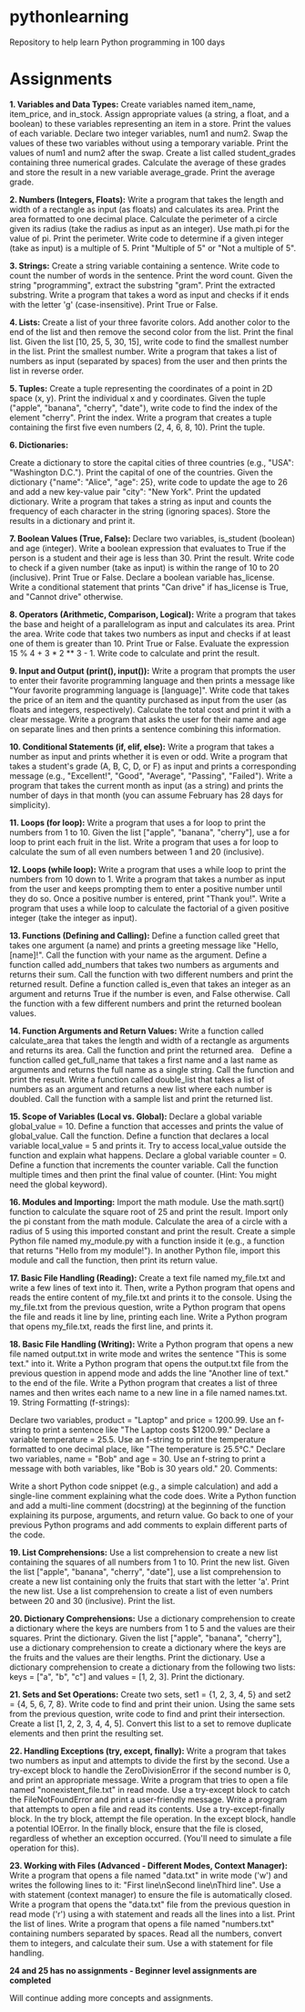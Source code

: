 # pythonlearning

Repository to help learn Python programming in 100 days

# Assignments

**1. Variables and Data Types:**
Create variables named item_name, item_price, and in_stock. Assign appropriate values (a string, a float, and a boolean) to these variables representing an item in a store. Print the values of each variable.
Declare two integer variables, num1 and num2. Swap the values of these two variables without using a temporary variable. Print the values of num1 and num2 after the swap.
Create a list called student_grades containing three numerical grades. Calculate the average of these grades and store the result in a new variable average_grade. Print the average grade.

**2. Numbers (Integers, Floats):**
Write a program that takes the length and width of a rectangle as input (as floats) and calculates its area. Print the area formatted to one decimal place.
Calculate the perimeter of a circle given its radius (take the radius as input as an integer). Use math.pi for the value of pi. Print the perimeter.
Write code to determine if a given integer (take as input) is a multiple of 5. Print "Multiple of 5" or "Not a multiple of 5".

**3. Strings:**
Create a string variable containing a sentence. Write code to count the number of words in the sentence. Print the word count.
Given the string "programming", extract the substring "gram". Print the extracted substring.
Write a program that takes a word as input and checks if it ends with the letter 'g' (case-insensitive). Print True or False.

**4. Lists:**
Create a list of your three favorite colors. Add another color to the end of the list and then remove the second color from the list. Print the final list.
Given the list [10, 25, 5, 30, 15], write code to find the smallest number in the list. Print the smallest number.
Write a program that takes a list of numbers as input (separated by spaces) from the user and then prints the list in reverse order.

**5. Tuples:**
Create a tuple representing the coordinates of a point in 2D space (x, y). Print the individual x and y coordinates.
Given the tuple ("apple", "banana", "cherry", "date"), write code to find the index of the element "cherry". Print the index.
Write a program that creates a tuple containing the first five even numbers (2, 4, 6, 8, 10). Print the tuple.

**6. Dictionaries:**

Create a dictionary to store the capital cities of three countries (e.g., "USA": "Washington D.C."). Print the capital of one of the countries.
Given the dictionary {"name": "Alice", "age": 25}, write code to update the age to 26 and add a new key-value pair "city": "New York". Print the updated dictionary.
Write a program that takes a string as input and counts the frequency of each character in the string (ignoring spaces). Store the results in a dictionary and print it.

**7. Boolean Values (True, False):**
Declare two variables, is_student (boolean) and age (integer). Write a boolean expression that evaluates to True if the person is a student and their age is less than 30. Print the result.
Write code to check if a given number (take as input) is within the range of 10 to 20 (inclusive). Print True or False.
Declare a boolean variable has_license. Write a conditional statement that prints "Can drive" if has_license is True, and "Cannot drive" otherwise.

**8. Operators (Arithmetic, Comparison, Logical):**
Write a program that takes the base and height of a parallelogram as input and calculates its area. Print the area.
Write code that takes two numbers as input and checks if at least one of them is greater than 10. Print True or False.
Evaluate the expression 15 % 4 + 3 \* 2 \*\* 3 - 1. Write code to calculate and print the result.

**9. Input and Output (print(), input()):**
Write a program that prompts the user to enter their favorite programming language and then prints a message like "Your favorite programming language is [language]".
Write code that takes the price of an item and the quantity purchased as input from the user (as floats and integers, respectively). Calculate the total cost and print it with a clear message.
Write a program that asks the user for their name and age on separate lines and then prints a sentence combining this information.

**10. Conditional Statements (if, elif, else):**
Write a program that takes a number as input and prints whether it is even or odd.
Write a program that takes a student's grade (A, B, C, D, or F) as input and prints a corresponding message (e.g., "Excellent!", "Good", "Average", "Passing", "Failed").
Write a program that takes the current month as input (as a string) and prints the number of days in that month (you can assume February has 28 days for simplicity).

**11. Loops (for loop):**
Write a program that uses a for loop to print the numbers from 1 to 10.
Given the list ["apple", "banana", "cherry"], use a for loop to print each fruit in the list.
Write a program that uses a for loop to calculate the sum of all even numbers between 1 and 20 (inclusive).

**12. Loops (while loop):**
Write a program that uses a while loop to print the numbers from 10 down to 1.
Write a program that takes a number as input from the user and keeps prompting them to enter a positive number until they do so. Once a positive number is entered, print "Thank you!".
Write a program that uses a while loop to calculate the factorial of a given positive integer (take the integer as input).

**13. Functions (Defining and Calling):**
Define a function called greet that takes one argument (a name) and prints a greeting message like "Hello, [name]!". Call the function with your name as the argument.
Define a function called add_numbers that takes two numbers as arguments and returns their sum. Call the function with two different numbers and print the returned result.
Define a function called is_even that takes an integer as an argument and returns True if the number is even, and False otherwise. Call the function with a few different numbers and print the returned boolean values.

**14. Function Arguments and Return Values:**
Write a function called calculate_area that takes the length and width of a rectangle as arguments and returns its area. Call the function and print the returned area.  
Define a function called get_full_name that takes a first name and a last name as arguments and returns the full name as a single string. Call the function and print the result.
Write a function called double_list that takes a list of numbers as an argument and returns a new list where each number is doubled. Call the function with a sample list and print the returned list.

**15. Scope of Variables (Local vs. Global):**
Declare a global variable global_value = 10. Define a function that accesses and prints the value of global_value. Call the function.
Define a function that declares a local variable local_value = 5 and prints it. Try to access local_value outside the function and explain what happens.
Declare a global variable counter = 0. Define a function that increments the counter variable. Call the function multiple times and then print the final value of counter. (Hint: You might need the global keyword).

**16. Modules and Importing:**
Import the math module. Use the math.sqrt() function to calculate the square root of 25 and print the result.
Import only the pi constant from the math module. Calculate the area of a circle with a radius of 5 using this imported constant and print the result.
Create a simple Python file named my_module.py with a function inside it (e.g., a function that returns "Hello from my module!"). In another Python file, import this module and call the function, then print its return value.

**17. Basic File Handling (Reading):**
Create a text file named my_file.txt and write a few lines of text into it. Then, write a Python program that opens and reads the entire content of my_file.txt and prints it to the console.
Using the my_file.txt from the previous question, write a Python program that opens the file and reads it line by line, printing each line.
Write a Python program that opens my_file.txt, reads the first line, and prints it.

**18. Basic File Handling (Writing):**
Write a Python program that opens a new file named output.txt in write mode and writes the sentence "This is some text." into it.
Write a Python program that opens the output.txt file from the previous question in append mode and adds the line "Another line of text." to the end of the file.
Write a Python program that creates a list of three names and then writes each name to a new line in a file named names.txt. 19. String Formatting (f-strings):

Declare two variables, product = "Laptop" and price = 1200.99. Use an f-string to print a sentence like "The Laptop costs $1200.99."
Declare a variable temperature = 25.5. Use an f-string to print the temperature formatted to one decimal place, like "The temperature is 25.5°C."
Declare two variables, name = "Bob" and age = 30. Use an f-string to print a message with both variables, like "Bob is 30 years old." 20. Comments:

Write a short Python code snippet (e.g., a simple calculation) and add a single-line comment explaining what the code does.
Write a Python function and add a multi-line comment (docstring) at the beginning of the function explaining its purpose, arguments, and return value.
Go back to one of your previous Python programs and add comments to explain different parts of the code.

**19. List Comprehensions:**
Use a list comprehension to create a new list containing the squares of all numbers from 1 to 10. Print the new list.
Given the list ["apple", "banana", "cherry", "date"], use a list comprehension to create a new list containing only the fruits that start with the letter 'a'. Print the new list.
Use a list comprehension to create a list of even numbers between 20 and 30 (inclusive). Print the list.

**20. Dictionary Comprehensions:**
Use a dictionary comprehension to create a dictionary where the keys are numbers from 1 to 5 and the values are their squares. Print the dictionary.
Given the list ["apple", "banana", "cherry"], use a dictionary comprehension to create a dictionary where the keys are the fruits and the values are their lengths. Print the dictionary.
Use a dictionary comprehension to create a dictionary from the following two lists: keys = ["a", "b", "c"] and values = [1, 2, 3]. Print the dictionary.

**21. Sets and Set Operations:**
Create two sets, set1 = {1, 2, 3, 4, 5} and set2 = {4, 5, 6, 7, 8}. Write code to find and print their union.
Using the same sets from the previous question, write code to find and print their intersection.
Create a list [1, 2, 2, 3, 4, 4, 5]. Convert this list to a set to remove duplicate elements and then print the resulting set.

**22. Handling Exceptions (try, except, finally):**
Write a program that takes two numbers as input and attempts to divide the first by the second. Use a try-except block to handle the ZeroDivisionError if the second number is 0, and print an appropriate message.
Write a program that tries to open a file named "nonexistent_file.txt" in read mode. Use a try-except block to catch the FileNotFoundError and print a user-friendly message.
Write a program that attempts to open a file and read its contents. Use a try-except-finally block. In the try block, attempt the file operation. In the except block, handle a potential IOError. In the finally block, ensure that the file is closed, regardless of whether an exception occurred. (You'll need to simulate a file operation for this).

**23. Working with Files (Advanced - Different Modes, Context Manager):**
Write a program that opens a file named "data.txt" in write mode ('w') and writes the following lines to it: "First line\nSecond line\nThird line". Use a with statement (context manager) to ensure the file is automatically closed.
Write a program that opens the "data.txt" file from the previous question in read mode ('r') using a with statement and reads all the lines into a list. Print the list of lines.
Write a program that opens a file named "numbers.txt" containing numbers separated by spaces. Read all the numbers, convert them to integers, and calculate their sum. Use a with statement for file handling.

**24 and 25 has no assignments - Beginner level assignments are completed**

Will continue adding more concepts and assignments.
